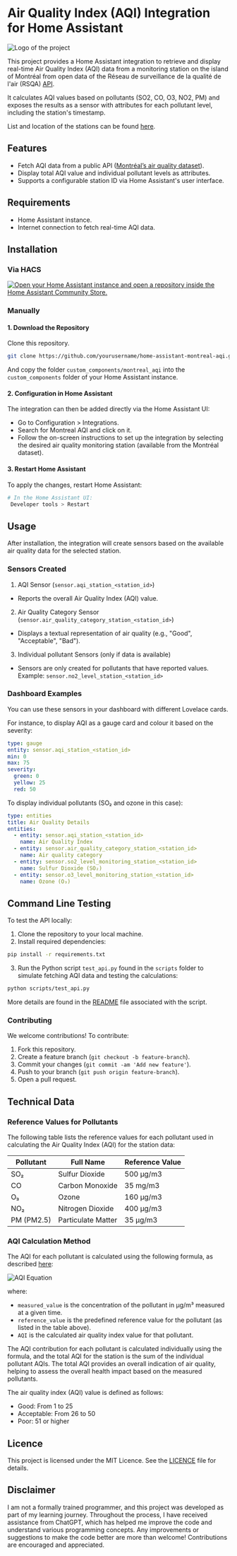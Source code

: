 # Air Quality Index (AQI) Integration for Home Assistant

![Logo of the project](docs/montreal_aqi_logo.png)

This project provides a Home Assistant integration to retrieve and display real-time Air Quality Index (AQI) data from a monitoring station on the island of Montréal from open data of the Réseau de surveillance de la qualité de l'air (RSQA) [API](https://donnees.montreal.ca/dataset/rsqa-indice-qualite-air/resource/a25fdea2-7e86-42ac-8301-ca77db3ff17e). 

It calculates AQI values based on pollutants (SO2, CO, O3, NO2, PM) and exposes the results as a sensor with attributes for each pollutant level, including the station's timestamp.

List and location of the stations can be found [here](https://donnees.montreal.ca/dataset/rsqa-liste-des-stations/resource/29db5545-89a4-4e4a-9e95-05aa6dc2fd80).

## Features

- Fetch AQI data from a public API ([Montréal’s air quality dataset](https://donnees.montreal.ca/dataset/rsqa-indice-qualite-air/resource/a25fdea2-7e86-42ac-8301-ca77db3ff17e)).
- Display total AQI value and individual pollutant levels as attributes.
- Supports a configurable station ID via Home Assistant's user interface.

## Requirements

- Home Assistant instance.
- Internet connection to fetch real-time AQI data.

## Installation

### Via HACS

[![Open your Home Assistant instance and open a repository inside the Home Assistant Community Store.](https://my.home-assistant.io/badges/hacs_repository.svg)](https://my.home-assistant.io/redirect/hacs_repository/?owner=Normand+Cyr&repository=https%3A%2F%2Fgithub.com%2Fnormcyr%2Fhome-assistant-montreal-aqi)

### Manually

#### 1. Download the Repository

Clone this repository.

```bash
git clone https://github.com/yourusername/home-assistant-montreal-aqi.git
```

And copy the folder `custom_components/montreal_aqi` into the `custom_components` folder of your Home Assistant instance.

#### 2. Configuration in Home Assistant

The integration can then be added directly via the Home Assistant UI:

- Go to Configuration > Integrations.
- Search for Montreal AQI and click on it.
- Follow the on-screen instructions to set up the integration by selecting the desired air quality monitoring station (available from the Montréal dataset).

#### 3. Restart Home Assistant

To apply the changes, restart Home Assistant:

```bash
# In the Home Assistant UI:
 Developer tools > Restart
```

## Usage

After installation, the integration will create sensors based on the available air quality data for the selected station.

### Sensors Created

1. AQI Sensor (`sensor.aqi_station_<station_id>`)
  
- Reports the overall Air Quality Index (AQI) value.

2. Air Quality Category Sensor (`sensor.air_quality_category_station_<station_id>`)

- Displays a textual representation of air quality (e.g., "Good", "Acceptable", "Bad").

3. Individual pollutant Sensors (only if data is available)
- Sensors are only created for pollutants that have reported values. Example: `sensor.no2_level_station_<station_id>`

### Dashboard Examples

You can use these sensors in your dashboard with different Lovelace cards. 

For instance, to display AQI as a gauge card and colour it based on the severity:

```yaml
type: gauge
entity: sensor.aqi_station_<station_id>
min: 0
max: 75
severity:
  green: 0
  yellow: 25
  red: 50
```

To display individual pollutants (SO₂ and ozone in this case):

```yaml
type: entities
title: Air Quality Details
entities:
  - entity: sensor.aqi_station_<station_id>
    name: Air Quality Index
  - entity: sensor.air_quality_category_station_<station_id>
    name: Air quality category
  - entity: sensor.so2_level_monitoring_station_<station_id>
    name: Sulfur Dioxide (SO₂)
  - entity: sensor.o3_level_monitoring_station_<station_id>
    name: Ozone (O₃)
```

## Command Line Testing

To test the API locally:

1. Clone the repository to your local machine.
2. Install required dependencies:

```bash
pip install -r requirements.txt
```

3. Run the Python script `test_api.py` found in the `scripts` folder to simulate fetching AQI data and testing the calculations:

```bash
python scripts/test_api.py
```

More details are found in the [README](scripts/README.md) file associated with the script.

### Contributing

We welcome contributions! To contribute:

1. Fork this repository.
2. Create a feature branch (`git checkout -b feature-branch`).
3. Commit your changes (`git commit -am 'Add new feature'`).
4. Push to your branch (`git push origin feature-branch`).
5. Open a pull request.


## Technical Data

### Reference Values for Pollutants

The following table lists the reference values for each pollutant used in calculating the Air Quality Index (AQI) for the station data:

| Pollutant     | Full Name               | Reference Value |
|---------------|-------------------------|-----------------|
| SO₂           | Sulfur Dioxide          | 500 µg/m3       |
| CO            | Carbon Monoxide         | 35 mg/m3        |
| O₃            | Ozone                   | 160 µg/m3       |
| NO₂           | Nitrogen Dioxide        | 400 µg/m3       |
| PM (PM2.5)    | Particulate Matter      | 35 µg/m3        |

### AQI Calculation Method

The AQI for each pollutant is calculated using the following formula, as described [here](https://donnees.montreal.ca/dataset/rsqa-indice-qualite-air#methodology):

![AQI Equation](docs/aqi_equation.png)

where:
- `measured_value` is the concentration of the pollutant in µg/m³ measured at a given time.
- `reference_value` is the predefined reference value for the pollutant (as listed in the table above).
- `AQI` is the calculated air quality index value for that pollutant.

The AQI contribution for each pollutant is calculated individually using the formula, and the total AQI for the station is the sum of the individual pollutant AQIs. The total AQI provides an overall indication of air quality, helping to assess the overall health impact based on the measured pollutants.

The air quality index (AQI) value is defined as follows:

- Good: From 1 to 25
- Acceptable: From 26 to 50
- Poor: 51 or higher

## Licence

This project is licensed under the MIT Licence. See the [LICENCE](LICENCE) file for details.

## Disclaimer

I am not a formally trained programmer, and this project was developed as part of my learning journey. Throughout the process, I have received assistance from ChatGPT, which has helped me improve the code and understand various programming concepts. Any improvements or suggestions to make the code better are more than welcome! Contributions are encouraged and appreciated.

